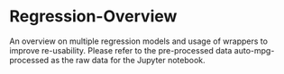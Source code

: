 # Regression-Overview
An overview on multiple regression models and usage of wrappers to improve re-usability.  Please refer to the pre-processed data auto-mpg-processed as the raw data for the Jupyter notebook.
